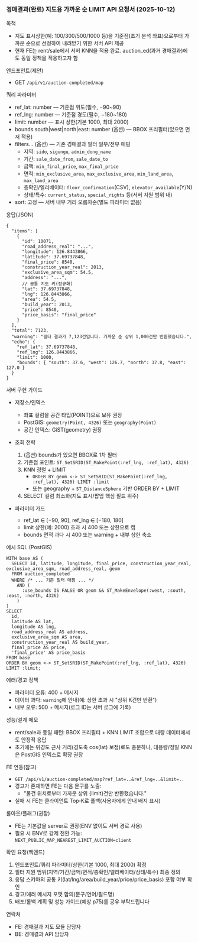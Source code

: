 ### 경매결과(완료) 지도용 가까운 순 LIMIT API 요청서 (2025-10-12)

목적

- 지도 표시상한(예: 100/300/500/1000 등)을 기준점(초기 분석 좌표)으로부터 가까운 순으로 선정하여 내려받기 위한 서버 API 제공
- 현재 FE는 rent/sale에서 서버 KNN을 적용 완료. auction_ed(과거 경매결과)에도 동일 정책을 적용하고자 함

엔드포인트(제안)

- GET `/api/v1/auction-completed/map`

쿼리 파라미터

- ref_lat: number — 기준점 위도(필수, −90~90)
- ref_lng: number — 기준점 경도(필수, −180~180)
- limit: number — 표시 상한(기본 1000, 최대 2000)
- bounds.south|west|north|east: number (옵션) — BBOX 프리필터(있으면 먼저 적용)
- filters… (옵션) — 기존 경매결과 필터 일부/전부 매핑
  - 지역: `sido`, `sigungu`, `admin_dong_name`
  - 기간: `sale_date_from`, `sale_date_to`
  - 금액: `min_final_price`, `max_final_price`
  - 면적: `min_exclusive_area`, `max_exclusive_area`, `min_land_area`, `max_land_area`
  - 층확인/엘리베이터: `floor_confirmation`(CSV), `elevator_available`(Y/N)
  - 상태/특수: `current_status`, `special_rights` 등(서버 지원 범위 내)
- sort: 고정 — 서버 내부 거리 오름차순(별도 파라미터 없음)

응답(JSON)

```
{
  "items": [
    {
      "id": 10071,
      "road_address_real": "...",
      "longitude": 126.8443866,
      "latitude": 37.69737848,
      "final_price": 8540,
      "construction_year_real": 2013,
      "exclusive_area_sqm": 54.5,
      "address": "...",
      // 공통 지도 키(정규화)
      "lat": 37.69737848,
      "lng": 126.8443866,
      "area": 54.5,
      "build_year": 2013,
      "price": 8540,
      "price_basis": "final_price"
    }
  ],
  "total": 7123,
  "warning": "필터 결과가 7,123건입니다. 가까운 순 상위 1,000건만 반환했습니다.",
  "echo": {
    "ref_lat": 37.69737848,
    "ref_lng": 126.8443866,
    "limit": 1000,
    "bounds": { "south": 37.6, "west": 126.7, "north": 37.8, "east": 127.0 }
  }
}
```

서버 구현 가이드

- 저장소/인덱스

  - 좌표 컬럼을 공간 타입(POINT)으로 보유 권장
  - PostGIS: `geometry(Point, 4326)` 또는 `geography(Point)`
  - 공간 인덱스: GiST(geometry) 권장

- 조회 전략

  1. (옵션) bounds가 있으면 BBOX로 1차 필터
  2. 기준점 포인트: `ST_SetSRID(ST_MakePoint(:ref_lng, :ref_lat), 4326)`
  3. KNN 정렬 + LIMIT
     - `ORDER BY geom <-> ST_SetSRID(ST_MakePoint(:ref_lng, :ref_lat), 4326) LIMIT :limit`
     - 또는 geography + `ST_DistanceSphere` 기반 ORDER BY + LIMIT
  4. SELECT 컬럼 최소화(지도 표시/팝업 핵심 필드 위주)

- 파라미터 가드
  - ref_lat ∈ [−90, 90], ref_lng ∈ [−180, 180]
  - limit 상한(예: 2000) 초과 시 400 또는 상한으로 캡
  - bounds 면적 과다 시 400 또는 warning + 내부 상한 축소

예시 SQL (PostGIS)

```
WITH base AS (
  SELECT id, latitude, longitude, final_price, construction_year_real, exclusive_area_sqm, road_address_real, geom
  FROM auction_completed
  WHERE /* ... 기존 필터 매핑 ... */
    AND (
      :use_bounds IS FALSE OR geom && ST_MakeEnvelope(:west, :south, :east, :north, 4326)
    )
)
SELECT
  id,
  latitude AS lat,
  longitude AS lng,
  road_address_real AS address,
  exclusive_area_sqm AS area,
  construction_year_real AS build_year,
  final_price AS price,
  'final_price' AS price_basis
FROM base
ORDER BY geom <-> ST_SetSRID(ST_MakePoint(:ref_lng, :ref_lat), 4326)
LIMIT :limit;
```

에러/경고 정책

- 파라미터 오류: 400 + 메시지
- 데이터 과다: `warning`에 안내(예: 상한 초과 시 "상위 K건만 반환")
- 내부 오류: 500 + 메시지(로그 ID는 서버 로그에 기록)

성능/설계 메모

- rent/sale과 동일 패턴: BBOX 프리필터 + KNN LIMIT 조합으로 대량 데이터에서도 안정적 응답
- 초기에는 위경도 근사 거리(경도축 cos(lat) 보정)로도 충분하나, 대용량/정밀 KNN은 PostGIS 인덱스로 확장 권장

FE 연동(참고)

- `GET /api/v1/auction-completed/map?ref_lat=..&ref_lng=..&limit=..`
- 경고가 존재하면 FE는 다음 문구를 노출:
  - "물건 위치로부터 가까운 상위 {limit}건만 반환했습니다."
- 실패 시 FE는 클라이언트 Top‑K로 폴백(사용자에게 안내 배지 표시)

롤아웃/플래그(권장)

- FE는 기본값을 server로 권장(ENV 없이도 서버 경로 사용)
- 필요 시 ENV로 강제 전환 가능: `NEXT_PUBLIC_MAP_NEAREST_LIMIT_AUCTION=client`

확인 요청(백엔드)

1. 엔드포인트/쿼리 파라미터/상한(기본 1000, 최대 2000) 확정
2. 필터 지원 범위(지역/기간/금액/면적/층확인/엘리베이터/상태/특수) 최종 정의
3. 응답 스키마의 공통 키(lat/lng/area/build_year/price/price_basis) 포함 여부 확인
4. 경고/에러 메시지 포맷 합의(문구/언어/필드명)
5. 배포/롤백 계획 및 성능 가이드(예상 p75)를 공유 부탁드립니다

연락처

- FE: 경매결과 지도 모듈 담당자
- BE: 경매결과 API 담당자
